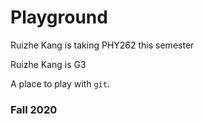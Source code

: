 # Playground

Ruizhe Kang is taking PHY262 this semester

Ruizhe Kang is G3

A place to play with `git`.

### Fall 2020
